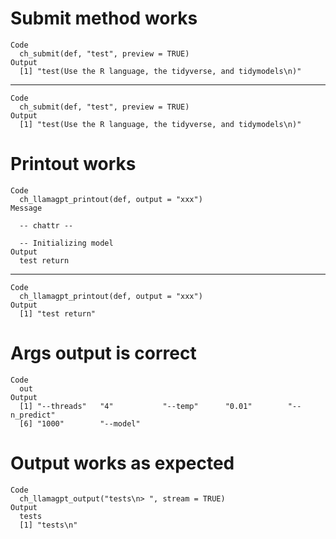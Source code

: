 # Submit method works

    Code
      ch_submit(def, "test", preview = TRUE)
    Output
      [1] "test(Use the R language, the tidyverse, and tidymodels\n)"

---

    Code
      ch_submit(def, "test", preview = TRUE)
    Output
      [1] "test(Use the R language, the tidyverse, and tidymodels\n)"

# Printout works

    Code
      ch_llamagpt_printout(def, output = "xxx")
    Message
      
      -- chattr --
      
      -- Initializing model 
    Output
      test return

---

    Code
      ch_llamagpt_printout(def, output = "xxx")
    Output
      [1] "test return"

# Args output is correct

    Code
      out
    Output
      [1] "--threads"   "4"           "--temp"      "0.01"        "--n_predict"
      [6] "1000"        "--model"    

# Output works as expected

    Code
      ch_llamagpt_output("tests\n> ", stream = TRUE)
    Output
      tests
      [1] "tests\n"

